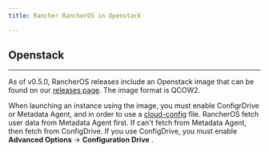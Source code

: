 ```yaml
---
title: Rancher RancherOS in Openstack

---
```


## Openstack
---

As of v0.5.0, RancherOS releases include an Openstack image that can be found on our [releases page](https://github.com/rancher/os/releases). The image format is QCOW2.

When launching an instance using the image, you must enable ConfigrDrive or Metadata Agent, and in order to use a [cloud-config]({{site.osbaseurl}}/configuration/#cloud-config) file.
RancherOS fetch user data from Metadata Agent first. If can't fetch from Metadata Agent, then fetch from ConfigDrive.
If you use ConfigDrive, you must enable **Advanced Options** -> **Configuration Drive** .
